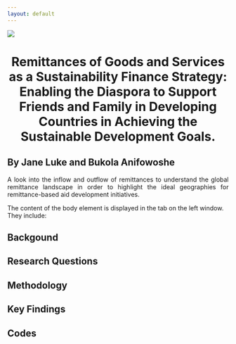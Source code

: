 ```yaml
---
layout: default
---
```


<img src="{{ site.url }}{{ site.baseurl }}/images/UC_Berkeley_Seal_80px.png">


# <p align="center">Remittances of Goods and Services as a Sustainability Finance Strategy: Enabling the Diaspora to Support Friends and Family in Developing Countries in Achieving the Sustainable Development Goals.</p>

## By Jane Luke and Bukola Anifowoshe


<p align="justify">A look into the inflow and outflow of remittances to understand the global remittance landscape in order to highlight the ideal geographies for remittance-based aid development initiatives.
  
  The content of the body element is displayed in the tab on the left window. They include:</p>

## Backgound
## Research Questions
## Methodology
## Key Findings
## Codes
















